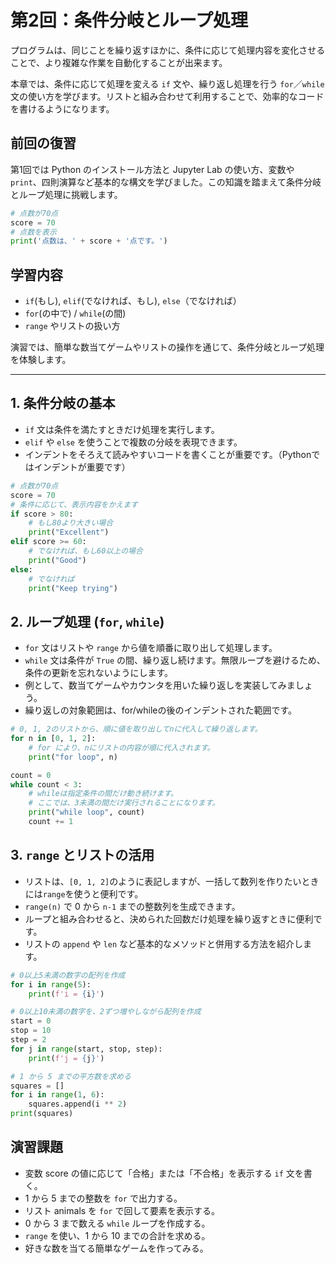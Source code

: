 # 第2回：条件分岐とループ処理

プログラムは、同じことを繰り返すほかに、条件に応じて処理内容を変化させることで、より複雑な作業を自動化することが出来ます。

本章では、条件に応じて処理を変える `if` 文や、繰り返し処理を行う `for`／`while` 文の使い方を学びます。リストと組み合わせて利用することで、効率的なコードを書けるようになります。

## 前回の復習

第1回では Python のインストール方法と Jupyter Lab の使い方、変数や `print`、四則演算など基本的な構文を学びました。この知識を踏まえて条件分岐とループ処理に挑戦します。

```python
# 点数が70点
score = 70
# 点数を表示
print('点数は、' + score + '点です。')
```

## 学習内容

- `if`(もし), `elif`(でなければ、もし), `else`（でなければ）
- `for`(の中で) / `while`(の間)
- `range` やリストの扱い方

演習では、簡単な数当てゲームやリストの操作を通じて、条件分岐とループ処理を体験します。

---

## 1. 条件分岐の基本

- `if` 文は条件を満たすときだけ処理を実行します。
- `elif` や `else` を使うことで複数の分岐を表現できます。
- インデントをそろえて読みやすいコードを書くことが重要です。（Pythonではインデントが重要です）

```python
# 点数が70点
score = 70
# 条件に応じて、表示内容をかえます
if score > 80:
    # もし80より大きい場合
    print("Excellent")
elif score >= 60:
    # でなければ、もし60以上の場合
    print("Good")
else:
    # でなければ
    print("Keep trying")
```

## 2. ループ処理 (`for`, `while`)

- `for` 文はリストや `range` から値を順番に取り出して処理します。
- `while` 文は条件が `True` の間、繰り返し続けます。無限ループを避けるため、条件の更新を忘れないようにします。
- 例として、数当てゲームやカウンタを用いた繰り返しを実装してみましょう。
- 繰り返しの対象範囲は、for/whileの後のインデントされた範囲です。

```python
# 0, 1, 2のリストから、順に値を取り出してnに代入して繰り返します。
for n in [0, 1, 2]:
    # for により、nにリストの内容が順に代入されます。
    print("for loop", n)

count = 0
while count < 3:
    # whileは指定条件の間だけ動き続けます。
    # ここでは、3未満の間だけ実行されることになります。
    print("while loop", count)
    count += 1
```

## 3. `range` とリストの活用

- リストは、`[0, 1, 2]`のように表記しますが、一括して数列を作りたいときには`range`を使うと便利です。
- `range(n)` で 0 から `n-1` までの整数列を生成できます。
- ループと組み合わせると、決められた回数だけ処理を繰り返すときに便利です。
- リストの `append` や `len` など基本的なメソッドと併用する方法を紹介します。

```python
# 0以上5未満の数字の配列を作成
for i in range(5):
    print(f'i = {i}')

# 0以上10未満の数字を、2ずつ増やしながら配列を作成
start = 0
stop = 10
step = 2
for j in range(start, stop, step):
    print(f'j = {j}')
```

```python
# 1 から 5 までの平方数を求める
squares = []
for i in range(1, 6):
    squares.append(i ** 2)
print(squares)
```

## 演習課題

- 変数 score の値に応じて「合格」または「不合格」を表示する `if` 文を書く。
- 1 から 5 までの整数を `for` で出力する。
- リスト animals を `for` で回して要素を表示する。
- 0 から 3 まで数える `while` ループを作成する。
- `range` を使い、1 から 10 までの合計を求める。
- 好きな数を当てる簡単なゲームを作ってみる。
